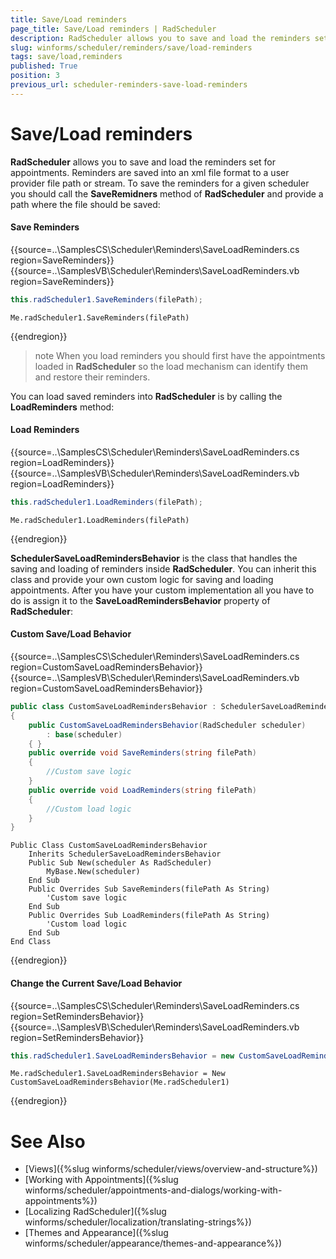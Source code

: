 ```yaml
---
title: Save/Load reminders
page_title: Save/Load reminders | RadScheduler
description: RadScheduler allows you to save and load the reminders set for appointments. Reminders are saved into an xml file format to a user provider file path or stream.
slug: winforms/scheduler/reminders/save/load-reminders
tags: save/load,reminders
published: True
position: 3
previous_url: scheduler-reminders-save-load-reminders
---
```


# Save/Load reminders

__RadScheduler__ allows you to save and load the reminders set for appointments. Reminders are saved into an xml file format to a user provider file path or stream. To save the reminders for a given scheduler you should call the __SaveRemidners__ method of __RadScheduler__ and provide a path where the file should be saved:

#### Save Reminders

{{source=..\SamplesCS\Scheduler\Reminders\SaveLoadReminders.cs region=SaveReminders}} 
{{source=..\SamplesVB\Scheduler\Reminders\SaveLoadReminders.vb region=SaveReminders}} 

````C#
this.radScheduler1.SaveReminders(filePath);

````
````VB.NET
Me.radScheduler1.SaveReminders(filePath)

````

{{endregion}} 

>note When you load reminders you should first have the appointments loaded in __RadScheduler__ so the load mechanism can identify them and restore their reminders.
>

You can load saved reminders into __RadScheduler__ is by calling the __LoadReminders__ method:

#### Load Reminders

{{source=..\SamplesCS\Scheduler\Reminders\SaveLoadReminders.cs region=LoadReminders}} 
{{source=..\SamplesVB\Scheduler\Reminders\SaveLoadReminders.vb region=LoadReminders}} 

````C#
this.radScheduler1.LoadReminders(filePath);

````
````VB.NET
Me.radScheduler1.LoadReminders(filePath)

````

{{endregion}} 

__SchedulerSaveLoadRemindersBehavior__ is the class that handles the saving and loading of reminders inside __RadScheduler__. You can inherit this class and provide your own custom logic for saving and loading appointments. After you have your custom implementation all you have to do is assign it to the __SaveLoadRemindersBehavior__  property of __RadScheduler__:

#### Custom Save/Load Behavior

{{source=..\SamplesCS\Scheduler\Reminders\SaveLoadReminders.cs region=CustomSaveLoadRemindersBehavior}} 
{{source=..\SamplesVB\Scheduler\Reminders\SaveLoadReminders.vb region=CustomSaveLoadRemindersBehavior}}

````C#
public class CustomSaveLoadRemindersBehavior : SchedulerSaveLoadRemindersBehavior
{
    public CustomSaveLoadRemindersBehavior(RadScheduler scheduler)
        : base(scheduler)
    { }
    public override void SaveReminders(string filePath)
    {
        //Custom save logic
    }
    public override void LoadReminders(string filePath)
    {
        //Custom load logic
    }
}

````
````VB.NET
Public Class CustomSaveLoadRemindersBehavior
    Inherits SchedulerSaveLoadRemindersBehavior
    Public Sub New(scheduler As RadScheduler)
        MyBase.New(scheduler)
    End Sub
    Public Overrides Sub SaveReminders(filePath As String)
        'Custom save logic
    End Sub
    Public Overrides Sub LoadReminders(filePath As String)
        'Custom load logic
    End Sub
End Class

```` 

{{endregion}} 

#### Change the Current Save/Load Behavior

{{source=..\SamplesCS\Scheduler\Reminders\SaveLoadReminders.cs region=SetRemindersBehavior}} 
{{source=..\SamplesVB\Scheduler\Reminders\SaveLoadReminders.vb region=SetRemindersBehavior}} 

````C#
this.radScheduler1.SaveLoadRemindersBehavior = new CustomSaveLoadRemindersBehavior(this.radScheduler1);

````
````VB.NET
Me.radScheduler1.SaveLoadRemindersBehavior = New CustomSaveLoadRemindersBehavior(Me.radScheduler1)

````

{{endregion}} 

# See Also

* [Views]({%slug winforms/scheduler/views/overview-and-structure%})
* [Working with Appointments]({%slug winforms/scheduler/appointments-and-dialogs/working-with-appointments%})
* [Localizing RadScheduler]({%slug winforms/scheduler/localization/translating-strings%})
* [Themes and Appearance]({%slug winforms/scheduler/appearance/themes-and-appearance%})